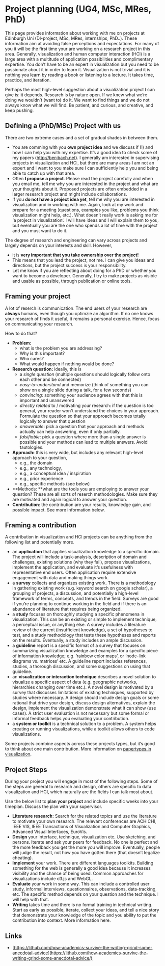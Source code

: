 # Project planning (UG4, MSc, MRes, PhD)

This page provides information about working with me on projects at Edinburgh Uni (DI-project, MSc, MRes, internships, PhD..). These information aim at avoiding false perceptions and expectations. For many of you it will be the first time your are working on a research project in this area. Generally, visualization and human computer interaction (HCI) is a large area with a multitude of application possibilities and complimentary expertise. You don’t have to be an expert in visualization but you need to be passionate about it in order to learn it. Visualization is not trivial and it is nothing you learn by reading a book or listening to a lecture. It takes time, practice, and iteration.

Perhaps the most high-level suggestion about a visualization project I can give is: it depends. Research is by nature open. If we knew what we’re doing we wouldn’t (want to) do it. We want to find things and we do not always know what we will find. Be patient, and curious, and creative, and keep pushing.


## Defining a (PhD/MSc) Project with us

There are two extreme cases and a set of gradual shades in between them.

* You are comming with you **own project idea** and we discuss if (!) and how I can help you with my expertise. It’s a good idea to check some of my papers (http://benjbach.net). I generally am interested in supervising projects in visualization and HCI, but there are many areas I am not an expert and I want to you make sure I can sufficiently help you and being able to catch up with that area.
* Often **I propose a project**. Please read the project carefully and when you email me, tell me why you are interested in the project and what are your thoughts about it. Proposed projects are often embedded in a larger research project and might include collaborations.
* If you **do not have a project idea yet**, tell me why you are interested in visualization and in working with me. Again, look at my work and prepare for a meeting (questions, examples you like, problems you think visualization might help, etc.). What doesn’t really work is asking me for ‘a project in visualization’. I will have ideas and I will explain them to you, but eventually you are the one who spends a lot of time with the project and you must want to do it.

The degree of research and engineering can vary across projects and largely depends on your interests and skill. However,
* it is **very important that you take ownership over the project!**
* This means that you lead the project, not me. I can give you ideas and directions, but the project success is your responsibility.
* Let me know if you are reflecting about doing for a PhD or whether you want to become a developer. Generally, I try to make projects as visible and usable as possible, through publication or online tools.

## Framing your project

A lot of reserch is communication. The end users of your research are **always** humans, even though you optimzie an algorithm. If no one knows your research of finds it useful, it remains a personal exercise. Hence, focus on communicating your research. 

How to do that?

- **Problem:**
  - what is the problem you are addressing?
  - Why is this important? 
  - Who cares? 
  - What would happen if nothing would be done? 
- **Research question:** ideally, this is 
  - a _single question_ (multiple questions should logically follow onto each other and be connected)
  - _easy-to-understand_ and memorize (think of something you can show on a single slide during a talk, for a few seconds)
  - _convincing_: something your audience agrees with that this is important and unanswered
  - _directly related_ to / motivating your research: if the question is too general, your reader won't understand the choices in your approach. Formulate the question so that your approach becomes totally logically to answer that question
  - _answerable_: pick a question that your approach and methods actually can help answering, even if only partially. 
  - _falsifiable_: pick a question where more than a single answer is possible and your methods can lead to multiple answers. Avoid tautologies.
- **Approach:** this is very wide, but includes any relevant high-level approach to your question, 
  - e.g., the domain
  - e.g., any technology, 
  - e.g., a conceptual idea / inspiration
  - e.g., prior experience
  - e.g., specific methods (see below) 
- **Methods: **what are the tools you are employing to answer your question? These are all sorts of reserch methodologies. Make sure they are motivated and again logical to answer your question. 
- **Contribution**: the contribution are your results, knowledge gain, and possible impact. See more information below.


## Framing a contribution

A contribution in visualization and HCI projects can be anything from the following list and potentially more.
* an **application** that applies visualization knowledge to a specific domain. The project will include a task-analysis, description of domain and challenges, existing solutions (why they fail), propose visualizations, implement the application, and evaluate it’s usefulness with representative end users. Often application require extensive engagement with data and making things work.
* a **survey** collects and organizes existing work. There is a methodology in gathering existing work (e.g. keyword search on google scholar), a grouping of projects, a discussion, and potentially a high-level framework of terms, concepts, and trends in the field. Surveys are good if you’re planning to continue working in the field and if there is an abundance of literature that requires being organized.
* a **study** focuses on thoroughly studying a specific phenomena in visualization. This can be an existing or simple to implement technique, a perceptual issue, or anything else. A survey includes a literature review of the current (insufficient knowledge), a set of hypotheses to test, and a study methodology that tests these hypotheses and reports on the results. Eventually, a study includes an ample discussion.
* a **guideline** report is a specific format of a survey that focuses on summarizing visualization knowledge and examples for a specific piece of information knowledge; e.g. ‘rainbow color maps’, or ‘node-link diagrams vs. matrices’ etc. A guideline report includes references, studies, a thorough discussion, and some suggestions on using that guideline.
* an **visualization or interaction technique** describes a novel solution to visualize a specific aspect of data (e.g. geographic networks, hierarchies changing over time etc.). A novel design is motivated by a survey that discusses limitations of existing techniques, supported by studies where necessary. A design should include design goals or some rational that drive your design, discuss design alternatives, explain the design, implement the visualization demonstrate what it can show (use cases). A strict user evaluation is not necessary but some formal or informal feedback helps you evaluating your contribution.
* a **system or toolkit** is a technical solution to a problem. A system helps creating or running visualizations, while a toolkit allows others to code visualizations.

Some projects combine aspects across these projects types, but it’s good to think about one main contribution.
More information on [papertypes in visualization](http://ieeevis.org/year/2018/info/call-participation/infovis-paper-types#papertypes).

## Project Steps

During your project you will engage in most of the following steps. Some of the steps are general to research and design, others are specific to data visualization and HCI, which naturally are the fields I can talk most about.

Use the below list to **plan your project** and include specific weeks into your timeplan. Discuss the plan with your supervisor.

* **Literature research:** Search for the related topics and use the literature to motivate your own research. The relevant conferences are ACH CHI, IEEE VIS, IEEE Transactions of Visualization and Computer Graphics, Advanced Visual Interfaces, EuroVis.
* **Design** your interface, technique, visualization etc. Use sketching, and persons. Iterate and ask your peers for feedback. No one is perfect and the more feedback you get the more you will improve. Eventually, people will judge the result, not how you have gotten there (that doesn’t legalize cheating).
* **Implement** your work. There are different languages toolkits. Building something for the web is generally a good idea because it increases visibility and the chance of being used. Common approaches for visualizations include d3.js and WebGL.
* **Evaluate** your work in some way. This can include a controlled user study, informal interviews, questionnaires, observations, data-tracking, etc. The specific method depends on your question and the technique. I will help with that.
* **Writing** takes time and there is no formal training in technical writing. Start as early as possible, iterate, collect your ideas, and tell a nice story that demonstrate your knowledge of the topic and you ability to put the contribution into context. More information here.


## Links

* [https://lithub.com/how-academics-survive-the-writing-grind-some-anecdotal-advice](https://lithub.com/how-academics-survive-the-writing-grind-some-anecdotal-advice/)
